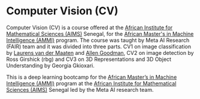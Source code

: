 # Computer Vision (CV)

Computer Vision (CV) is a course offered at the [African Institute for Mathematical Sciences (AIMS)](https://aims-senegal.org/) Senegal, for the [African Master's in Machine Intelligence (AMMI)](https://aimsammi.org/) program. The course was taught by Meta AI Research (FAIR) team and it was divided into three parts.
CV1 on  image classification  by [Laurens van der Maaten](https://lvdmaaten.github.io/) and [Allen Goodman](https://lvdmaaten.github.io/](https://www.linkedin.com/in/allen-goodman/)), CV2 on image detection by Ross Girshick (rbg) and CV3 on 3D Representations and 3D Object Understanding by Georgia Gkioxari.


This is a deep learning bootcamp for  the [African Master’s in Machine Intelligence (AMMI)](https://aimsammi.org/) program at  the [ African Institute for Mathematical Sciences (AIMS)](https://aims-senegal.org/) Senegal led by the Meta AI research team.
